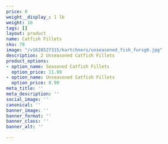 ```yaml
---
price: 0
weight__display_: 1 lb
weight: 16
tags: []
layout: product
name: Catfish Fillets
sku: 78
image: "/v1628527315/kartchners/unseasoned_fish_fursg6.jpg"
description: 2 Unseasoned Catfish Fillets
product_options:
- option_name: Seasoned Catfish Fillets
  option_price: 11.99
- option_name: Unseasoned Catfish Fillets
  option_price: 8.99
meta_title: ''
meta_description: ''
social_image: ''
canonical: ''
banner_image: ''
banner_format: ''
banner_class: ''
banner_alt: ''

---
```

